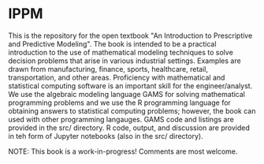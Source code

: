 # IPPM

This is the repository for the open textbook "An Introduction to Prescriptive and Predictive Modeling". The book is intended to be a practical introduction to the use of mathematical modeling techniques to solve decision problems that arise in various industrial settings. Examples are drawn from manufacturing, finance, sports, healthcare, retail, transportation, and other areas. Proficiency with mathematical and statistical computing software is an important skill for the engineer/analyst. We use the algebraic modeling language GAMS for solving mathematical programming problems and we use the R programming language for obtaining answers to statistical computing problems; however, the book can used with other programming langauges. GAMS code and listings are provided in the src/ directory. R code, output, and discussion are provided in teh form of Jupyter notebooks (also in the src/ directory).

NOTE: This book is a work-in-progress! Comments are most welcome.


